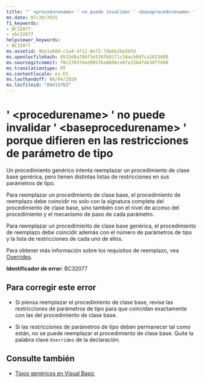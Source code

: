 ```yaml
---
title: "' <procedurename> ' no puede invalidar ' <baseprocedurename> ' porque difieren en las restricciones de parámetro de tipo"
ms.date: 07/20/2015
f1_keywords:
- BC32077
- vbc32077
helpviewer_keywords:
- BC32077
ms.assetid: 9be1a88d-c1a4-4f12-8e72-74abb2be565d
ms.openlocfilehash: 0515d0a768f3e538f681f1c3dacb0dfca2013d09
ms.sourcegitcommit: f8c270376ed905f6a8896ce0fe25b4f4b38ff498
ms.translationtype: MT
ms.contentlocale: es-ES
ms.lasthandoff: 06/04/2020
ms.locfileid: "84413763"
---
```

# <a name="procedurename-cannot-override-baseprocedurename-because-they-differ-by-type-parameter-constraints"></a>' \<procedurename> ' no puede invalidar ' \<baseprocedurename> ' porque difieren en las restricciones de parámetro de tipo
Un procedimiento genérico intenta reemplazar un procedimiento de clase base genérica, pero tienen distintas listas de restricciones en sus parámetros de tipo.  
  
 Para reemplazar un procedimiento de clase base, el procedimiento de reemplazo debe coincidir no solo con la signatura completa del procedimiento de clase base, sino también con el nivel de acceso del procedimiento y el mecanismo de paso de cada parámetro.  
  
 Para reemplazar un procedimiento de clase base genérica, el procedimiento de reemplazo debe coincidir además con el número de parámetros de tipo y la lista de restricciones de cada uno de ellos.  
  
 Para obtener más información sobre los requisitos de reemplazo, vea [Overrides](../language-reference/modifiers/overrides.md).  
  
 **Identificador de error:** BC32077  
  
## <a name="to-correct-this-error"></a>Para corregir este error  
  
- Si piensa reemplazar el procedimiento de clase base, revise las restricciones de parámetros de tipo para que coincidan exactamente con las del procedimiento de clase base.  
  
- Si las restricciones de parámetros de tipo deben permanecer tal como están, no se puede reemplazar el procedimiento de clase base. Quite la palabra clave `Overrides` de la declaración.  
  
## <a name="see-also"></a>Consulte también

- [Tipos genéricos en Visual Basic](../programming-guide/language-features/data-types/generic-types.md)
